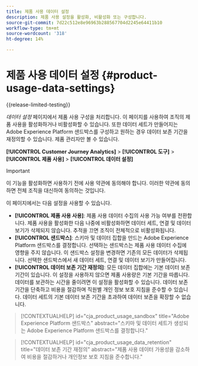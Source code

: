 ```yaml
---
title: 제품 사용 데이터 설정
description: 제품 사용 설정을 활성화, 비활성화 또는 구성합니다.
source-git-commit: 7d22c512e8e96963b288567704d2245e64411b10
workflow-type: tm+mt
source-wordcount: '318'
ht-degree: 14%

---
```


# 제품 사용 데이터 설정 {#product-usage-data-settings}

{{release-limited-testing}}

_데이터 설정_ 페이지에서 제품 사용 구성을 처리합니다. 이 페이지를 사용하여 조직의 제품 사용을 활성화하거나 비활성화할 수 있습니다. 또한 데이터 세트가 만들어지는 Adobe Experience Platform 샌드박스를 구성하고 원하는 경우 데이터 보존 기간을 재정의할 수 있습니다. 제품 관리자만 볼 수 있습니다.

**[!UICONTROL Customer Journey Analytics]** > **[!UICONTROL 도구]** > **[!UICONTROL 제품 사용]** > **[!UICONTROL 데이터 설정]**

>[!IMPORTANT]
>이 기능을 활성화하면 사용하기 전에 사용 약관에 동의해야 합니다. 이러한 약관에 동의하면 전체 조직을 대신하여 동의하는 것입니다.

이 페이지에서는 다음 설정을 사용할 수 있습니다.

* **[!UICONTROL 제품 사용 사용]**: 제품 사용 데이터 수집의 사용 가능 여부를 전환합니다. 제품 사용을 활성화한 다음 나중에 비활성화하면 데이터 세트, 연결 및 데이터 보기가 삭제되지 않습니다. 추적을 끄면 조직이 전체적으로 비활성화됩니다.
* **[!UICONTROL 샌드박스]**: 스키마 및 데이터 집합을 만드는 Adobe Experience Platform 샌드박스를 결정합니다. 선택하는 샌드박스는 제품 사용 데이터 수집에 영향을 주지 않습니다. 이 샌드박스 설정을 변경하면 기존의 모든 데이터가 삭제됩니다. 선택한 샌드박스에서 새 데이터 세트, 연결 및 데이터 보기가 만들어집니다.
* **[!UICONTROL 데이터 보존 기간 재정의]**: 모든 데이터 집합에는 기본 데이터 보존 기간이 있습니다. 이 설정을 사용하지 않으면 제품 사용량은 기본 기간을 따릅니다. 데이터를 보관하는 시간을 줄이려면 이 설정을 활성화할 수 있습니다. 데이터 보존 기간을 단축하고 비용을 절감하며 직원별 개인 정보 보호 지침을 준수할 수 있습니다. 데이터 세트의 기본 데이터 보존 기간을 초과하여 데이터 보존을 확장할 수 없습니다.

>[!CONTEXTUALHELP]
>id="cja_product_usage_sandbox"
>title="Adobe Experience Platform 샌드박스"
>abstract="스키마 및 데이터 세트가 생성되는 Adobe Experience Platform 샌드박스를 결정합니다."

>[!CONTEXTUALHELP]
>id="cja_product_usage_data_retention"
>title="데이터 보존 기간 재정의"
>abstract="제품 사용 데이터 가용성을 감소하여 비용을 절감하거나 개인정보 보호 지침을 준수합니다."
